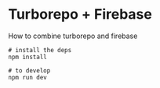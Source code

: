 # Turborepo + Firebase

How to combine turborepo and firebase

```
# install the deps
npm install

# to develop
npm run dev
```